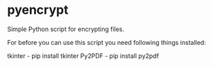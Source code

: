 # pyencrypt
Simple Python script for encrypting files.

For before you can use this script you need following things installed:

tkinter - pip install tkinter
Py2PDF - pip install py2pdf
